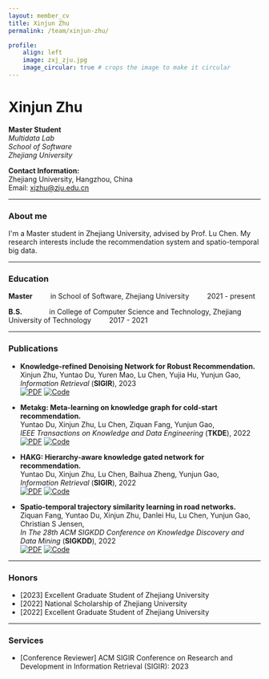 ```yaml
---
layout: member_cv
title: Xinjun Zhu
permalink: /team/xinjun-zhu/

profile:
    align: left
    image: zxj_zju.jpg
    image_circular: true # crops the image to make it circular
---
```


# Xinjun Zhu

**Master Student**  
*Multidata Lab*  
*School of Software*  
*Zhejiang University*

**Contact Information:**  
Zhejiang University, Hangzhou, China  
Email: xjzhu@zju.edu.cn

---

### **About me**

I'm a Master student in Zhejiang University, advised by Prof. Lu Chen. My research interests include the recommendation system and spatio-temporal big data. 

<hr>

### **Education**

**Master** &emsp;&emsp; in School of Software, Zhejiang University &emsp;&emsp; 2021 - present

**B.S.** &emsp;&emsp;&emsp;&nbsp; in College of Computer Science and Technology, Zhejiang University of Technology &emsp;&emsp; 2017 - 2021

---

### **Publications**

* **Knowledge-refined Denoising Network for Robust Recommendation.**<br>
Xinjun Zhu, Yuntao Du, Yuren Mao, Lu Chen, Yujia Hu, Yunjun Gao,<br>
*Information Retrieval* (**SIGIR**), 2023<br>
[![PDF](https://img.shields.io/badge/PDF-Arxiv-red?style=flat-square&logo=adobe-acrobat-reader)](https://arxiv.org/pdf/2304.14987.pdf)
[![Code](https://img.shields.io/badge/Code-GitHub-blue?style=flat-square&logo=github)](https://github.com/xj-zhu98/KRDN)

* **Metakg: Meta-learning on knowledge graph for cold-start recommendation.**<br>
Yuntao Du, Xinjun Zhu, Lu Chen, Ziquan Fang, Yunjun Gao,<br>
*IEEE Transactions on Knowledge and Data Engineering* (**TKDE**), 2022<br>
[![PDF](https://img.shields.io/badge/PDF-Arxiv-red?style=flat-square&logo=adobe-acrobat-reader)](https://arxiv.org/pdf/2202.03851.pdf)
[![Code](https://img.shields.io/badge/Code-GitHub-blue?style=flat-square&logo=github)](https://github.com/ZJU-DAILY/MetaKG)

* **HAKG: Hierarchy-aware knowledge gated network for recommendation.**<br>
Yuntao Du, Xinjun Zhu, Lu Chen, Baihua Zheng, Yunjun Gao,<br>
*Information Retrieval* (**SIGIR**), 2022<br>
[![PDF](https://img.shields.io/badge/PDF-Arxiv-red?style=flat-square&logo=adobe-acrobat-reader)](https://doi.org/10.1145/3477495.3531987)
[![Code](https://img.shields.io/badge/Code-GitHub-blue?style=flat-square&logo=github)](https://github.com/Scottdyt/HAKG)

* **Spatio-temporal trajectory similarity learning in road networks.**<br>
Ziquan Fang, Yuntao Du, Xinjun Zhu, Danlei Hu, Lu Chen, Yunjun Gao, Christian S Jensen,<br>
*In The 28th ACM SIGKDD Conference on Knowledge Discovery and Data Mining* (**SIGKDD**), 2022<br>
[![PDF](https://img.shields.io/badge/PDF-Arxiv-red?style=flat-square&logo=adobe-acrobat-reader)](https://doi.org/10.1145/3534678.3539375)
[![Code](https://img.shields.io/badge/Code-GitHub-blue?style=flat-square&logo=github)](https://github.com/zealscott/ST2Vec)

---

### **Honors**

* [2023] Excellent Graduate Student of Zhejiang University
* [2022] National Scholarship of Zhejiang University
* [2022] Excellent Graduate Student of Zhejiang University

---

### **Services**

* [Conference Reviewer] ACM SIGIR Conference on Research and Development in Information Retrieval (SIGIR): 2023